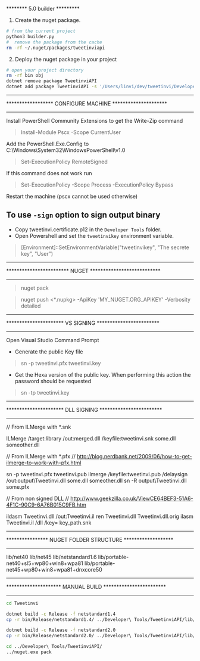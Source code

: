 ******** 5.0 builder *********

1. Create the nuget package.

``` sh
# from the current project
python3 builder.py
#  remove the package from the cache
rm -rf ~/.nuget/packages/tweetinviapi
```

2. Deploy the nuget package in your project

``` sh
# open your project directory
rm -rf bin obj
dotnet remove package TweetinviAPI
dotnet add package TweetinviAPI -s '/Users/linvi/dev/tweetinvi/Developer Tools'
```

**********************************************************
****************** CONFIGURE MACHINE *********************
**********************************************************

Install PowerShell Community Extensions to get the Write-Zip command

> Install-Module Pscx -Scope CurrentUser

Add the PowerShell.Exe.Config to C:\Windows\System32\WindowsPowerShell\v1.0
> Set-ExecutionPolicy RemoteSigned

If this command does not work run 

> Set-ExecutionPolicy -Scope Process -ExecutionPolicy Bypass

Restart the machine (pscx cannot be used otherwise)

## To use `-sign` option to sign output binary

* Copy tweetinvi.certificate.p12 in the `Developer Tools` folder.
* Open Powershell and set the `tweetinvikey` environment variable.

> [Environment]::SetEnvironmentVariable("tweetinvikey", "The secrete key", "User")

**********************************************************
************************ NUGET ***************************
**********************************************************

> nuget pack

> nuget push <*.nupkg> -ApiKey 'MY_NUGET.ORG_APIKEY' -Verbosity detailed


**********************************************************
********************** VS SIGNING ************************
**********************************************************


Open Visual Studio Command Prompt

* Generate the public Key file
> sn -p tweetinvi.pfx tweetinvi.key

* Get the Hexa version of the public key. When performing this action the password should be requested
> sn -tp tweetinvi.key 



***********************************************************
********************** DLL SIGNING ************************
***********************************************************

// From ILMerge with *.snk

ILMerge /target:library /out:merged.dll /keyfile:tweetinvi.snk some.dll someother.dll


// From ILMerge with *.pfx
// http://blog.nerdbank.net/2009/06/how-to-get-ilmerge-to-work-with-pfx.html

sn -p tweetinvi.pfx tweetinvi.pub
ilmerge /keyfile:tweetinvi.pub /delaysign /out:output\Tweetinvi.dll some.dll someother.dll
sn -R output\Tweetinvi.dll some.pfx


// From non signed DLL
// http://www.geekzilla.co.uk/ViewCE64BEF3-51A6-4F1C-90C9-6A76B015C9FB.htm

ildasm Tweetinvi.dll /out:Tweetinvi.il
ren Tweetinvi.dll Tweetinvi.dll.orig
ilasm Tweetinvi.il /dll /key= key_path.snk

***********************************************************
**************** NUGET FOLDER STRUCTURE *******************
***********************************************************

lib/net40
lib/net45
lib/netstandard1.6
lib/portable-net40+sl5+wp80+win8+wpa81
lib/portable-net45+wp80+win8+wpa81+dnxcore50


***********************************************************
********************* MANUAL BUILD ************************
***********************************************************

``` sh
cd Tweetinvi

dotnet build -c Release -f netstandard1.4
cp -r bin/Release/netstandard1.4/ ../Developer\ Tools/TweetinviAPI/lib/

dotnet build -c Release -f netstandard2.0
cp -r bin/Release/netstandard2.0/ ../Developer\ Tools/TweetinviAPI/lib/

cd ../Developer\ Tools/TweetinviAPI/
../nuget.exe pack
```
